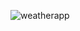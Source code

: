 
![weatherapp](https://user-images.githubusercontent.com/91573815/144139525-c7d8ac37-bca1-414f-a17f-89a313d0cba8.png)
